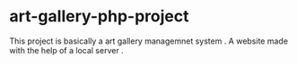 # art-gallery-php-project
 This project is basically a art gallery managemnet system . A website made with the help of a local server .
